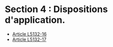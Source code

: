 # Section 4 : Dispositions d'application.

* [Article L5132-16](./LEGIARTI000006903511.md)
* [Article L5132-17](./LEGIARTI000024396497.md)
